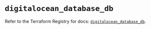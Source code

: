# `digitalocean_database_db`

Refer to the Terraform Registry for docs: [`digitalocean_database_db`](https://registry.terraform.io/providers/digitalocean/digitalocean/2.43.0/docs/resources/database_db).
